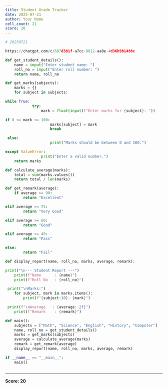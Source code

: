 ```yaml
---
title: Student Grade Tracker 
date: 2025-07-21
author: Your Name
cell_count: 21
score: 20
---
```


```python
# 20250721
```


```python
https://chatgpt.com/c/687d381f-a7cc-8012-aa0e-4d36b9b1488c
```


```python
def get_student_details():
    name = input("Enter student name: ")
    roll_no = input("Enter roll number: ")
    return name, roll_no
```


```python
def get_marks(subjects):
    marks = {}
    for subject in subjects:
```


```python
while True:
            try:
                mark = float(input(f"Enter marks for {subject}: "))
```


```python
if 0 <= mark <= 100:
                    marks[subject] = mark
                    break
```


```python
 else:
                    print("Marks should be between 0 and 100.")
```


```python
except ValueError:
                print("Enter a valid number.")
    return marks
```


```python
def calculate_average(marks):
    total = sum(marks.values())
    return total / len(marks)
```


```python
def get_remark(average):
    if average >= 90:
        return "Excellent"
```


```python
elif average >= 75:
        return "Very Good"
```


```python
elif average >= 60:
        return "Good"
```


```python
elif average >= 40:
        return "Pass"
```


```python
else:
        return "Fail"
```


```python
def display_report(name, roll_no, marks, average, remark):
```


```python
print("\n--- Student Report ---")
    print(f"Name      : {name}")
    print(f"Roll No   : {roll_no}")
```


```python
 print("\nMarks:")
    for subject, mark in marks.items():
        print(f"{subject:10}: {mark}")
```


```python
 print(f"\nAverage   : {average:.2f}")
    print(f"Remark    : {remark}")
```


```python
def main():
    subjects = ["Math", "Science", "English", "History", "Computer"]
    name, roll_no = get_student_details()
    marks = get_marks(subjects)
    average = calculate_average(marks)
    remark = get_remark(average)
    display_report(name, roll_no, marks, average, remark)
```


```python
if __name__ == "__main__":
    main()
```


```python

```


---
**Score: 20**